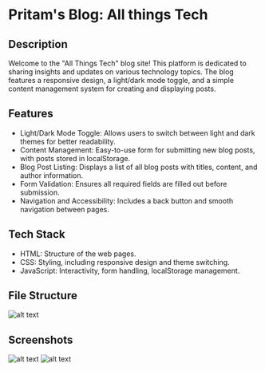 # Pritam's Blog: All things Tech

## Description
Welcome to the "All Things Tech" blog site! This platform is dedicated to sharing insights and updates on various technology topics. The blog features a responsive design, a light/dark mode toggle, and a simple content management system for creating and displaying posts.

## Features
- Light/Dark Mode Toggle: Allows users to switch between light and dark themes for better readability.
- Content Management: Easy-to-use form for submitting new blog posts, with posts stored in localStorage.
- Blog Post Listing: Displays a list of all blog posts with titles, content, and author information.
- Form Validation: Ensures all required fields are filled out before submission.
- Navigation and Accessibility: Includes a back button and smooth navigation between pages.

## Tech Stack
- HTML: Structure of the web pages.
- CSS: Styling, including responsive design and theme switching.
- JavaScript: Interactivity, form handling, localStorage management.

## File Structure
![alt text](image.png)

## Screenshots
![alt text](image-1.png)
![alt text](image-2.png)